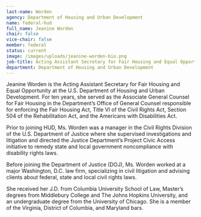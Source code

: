 ```yaml
---
last-name: Worden
agency: Department of Housing and Urban Development
name: federal-hud
full_name: Jeanine Worden
chair: false
vice-chair: false
member: federal
status: current
image: /images/uploads/jeanine-worden-bio.png
job-title: Acting Assistant Secretary for Fair Housing and Equal Opportunity
department: Department of Housing and Urban Development
---
```

Jeanine Worden is the Acting Assistant Secretary for Fair Housing and Equal Opportunity at the U.S. Department of Housing and Urban Development. For ten years, she served as the Associate General Counsel for Fair Housing in the Department’s Office of General Counsel responsible for enforcing the Fair Housing Act, Title VI of the Civil Rights Act, Section 504 of the Rehabilitation Act, and the Americans with Disabilities Act.



Prior to joining HUD, Ms. Worden was a manager in the Civil Rights Division of the U.S. Department of Justice where she supervised investigations and litigation and directed the Justice Department’s Project Civic Access initiative to remedy state and local government noncompliance with disability rights laws.



Before joining the Department of Justice (DOJ), Ms. Worden worked at a major Washington, D.C. law firm, specializing in civil litigation and advising clients about federal, state and local civil rights laws.



She received her J.D. from Columbia University School of Law, Master’s degrees from Middlebury College and The Johns Hopkins University, and an undergraduate degree from the University of Chicago. She is a member of the Virginia, District of Columbia, and Maryland bars.